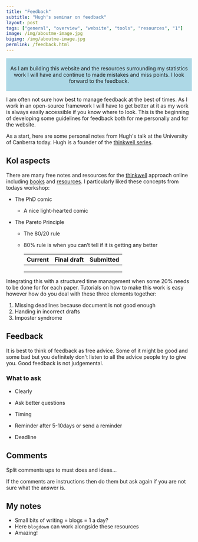 ```yaml
---
title: "Feedback"
subtitle: "Hugh's seminar on feedback"
layout: post
tags: ["general", "overview", "website", "tools", "resources", "1"]
image: /img/aboutme-image.jpg
bigimg: /img/aboutme-image.jpg
permlink: /feedback.html
---
```


<div style="padding:5px; text-align:center; background-color:lightblue;">
  <div class="banner-content">
    <p>As I am building this website and the resources surrounding my statistics work I will have and continue to made mistakes and miss points. I look forward to the feedback.</p>
</div>
</div>


I am often not sure how best to manage feedback at the best of times. As I work in an open-source framework I will have to get better at it as my work is always easily accessible if you know where to look. This is the beginning of developing some guidelines for feedback both for me personally and for the website.

As a start, here are some personal notes from Hugh's talk at the University of Canberra today. Hugh is a founder of the [thinkwell series]("https://ithinkwell.com.au/"). 

## Kol aspects

There are many free notes and resources for the [thinkwell](https://www.ithinkwell.com.au) approach online including [books]("https://www.ithinkwell.com.au/bookshop") and [resources]("https://www.ithinkwell.com.au/resources"). I particularly liked these concepts from todays workshop:

- The PhD comic
  - A nice light-hearted comic









- The Pareto Principle

  - The 80/20 rule

  - 80% rule is when you can’t tell if it is getting any better

    | Current | Final draft | Submitted |
    | ----- | ----------- | --------- |
    |       |             |        |
    |       |             |        |
    |       |             |        |

Integrating this with a structured time management when some 20% needs to be done for for each paper. Tutorials on how to make this work is easy however how do you deal with these three elements together:

1. Missing deadlines because document is not good enough
2. Handing in incorrect drafts
3. Imposter syndrome

## Feedback

It is best to think of feedback as free advice. Some of it might be good and some bad but you definitely don't listen to all the advice people try to give you. Good feedback is not judgemental.

### What to ask

- Clearly

- Ask better questions

- Timing

- Reminder after 5-10days or send a reminder

- Deadline

## Comments

Split comments ups to must does and ideas...

If the comments are instructions then do them but ask again if you are not sure what the answer is.

## My notes

- Small bits of writing = blogs = 1 a day?
- Here `blogdown` can work alongside these resources
- Amazing!